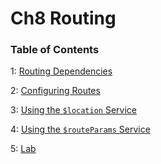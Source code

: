 # Ch8 Routing

### Table of Contents

1: [Routing Dependencies](ng-route.md)

2: [Configuring Routes](config.md)

3: [Using the `$location` Service](location.md)

4: [Using the `$routeParams` Service](params.md)

5: [Lab](lab.md)
